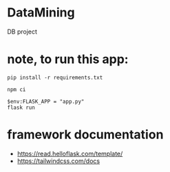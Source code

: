 # DataMining
DB project
# note, to run this app:
```
pip install -r requirements.txt

npm ci

$env:FLASK_APP = "app.py"
flask run
```

# framework documentation
* https://read.helloflask.com/template/
* https://tailwindcss.com/docs